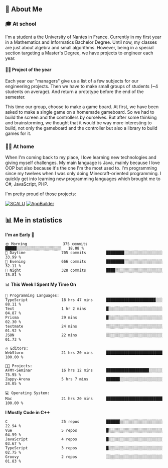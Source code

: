 ## 👀 About Me

### 🎓 At school

I'm a student a the University of Nantes in France. Currently in my first year in a Mathematics and Informatics Bachelor Degree. Until now, my classes are just about algebra and small algorithms. However, being in a special section targeting a Master's Degree, we have projects to engineer each year. 

#### 🔧🔬 Project of the year

Each year our "managers" give us a list of a few subjects for our engineering projects. Then we have to make small groups of students (~4 students on average). And return a prototype before the end of the semester.

This time our group, choose to make a game board. At first, we have been asked to make a single game on a homemade gameboard. So we had to build the screen and the controllers by ourselves. 
But after some thinking and brainstorming, we thought that it would be way more interesting to build, not only the gameboard and the controller but also a library to build games for it.

### 👨‍💻 At home

When I'm coming back to my place, I love learning new technologies and giving myself challenges. My main language is Java, mainly because I love OOP but also because it's the one I'm the most used to. I'm programming since my twelves when I was only doing Minecraft-oriented programming.  I quickly get into learning new programming languages which brought me to C#, JavaScript, PHP. 

I'm pretty proud of those projects:

[![SCALU](https://github-readme-stats.vercel.app/api/pin?username=renardfute&repo=SCALU)](https://github.com/renardfute/scalu)
[![AppBuilder](https://github-readme-stats.vercel.app/api/pin?username=pulsedev2&repo=AppBuilder)](https://github.com/pulsedev2/AppBuilder)

## 📊 Me in statistics
<!--START_SECTION:waka-->
**I'm an Early 🐤** 

```text
🌞 Morning                375 commits         █████░░░░░░░░░░░░░░░░░░░░   18.08 % 
🌆 Daytime                705 commits         ████████░░░░░░░░░░░░░░░░░   33.99 % 
🌃 Evening                666 commits         ████████░░░░░░░░░░░░░░░░░   32.11 % 
🌙 Night                  328 commits         ████░░░░░░░░░░░░░░░░░░░░░   15.81 % 
```


📊 **This Week I Spent My Time On** 

```text
💬 Programming Languages: 
TypeScript               18 hrs 47 mins      ██████████████████████░░░   88.11 % 
Text                     1 hr 2 mins         █░░░░░░░░░░░░░░░░░░░░░░░░   04.87 % 
Prisma                   29 mins             █░░░░░░░░░░░░░░░░░░░░░░░░   02.30 % 
textmate                 24 mins             ░░░░░░░░░░░░░░░░░░░░░░░░░   01.92 % 
JSON                     22 mins             ░░░░░░░░░░░░░░░░░░░░░░░░░   01.73 % 

🔥 Editors: 
WebStorm                 21 hrs 20 mins      █████████████████████████   100.00 % 

🐱‍💻 Projects: 
AFMY-Seminar             16 hrs 12 mins      ███████████████████░░░░░░   75.95 % 
Zappy-Arena              5 hrs 7 mins        ██████░░░░░░░░░░░░░░░░░░░   24.05 % 

💻 Operating System: 
Mac                      21 hrs 20 mins      █████████████████████████   100.00 % 
```

**I Mostly Code in C++** 

```text
C                        25 repos            ██████░░░░░░░░░░░░░░░░░░░   22.94 % 
Vue                      5 repos             █░░░░░░░░░░░░░░░░░░░░░░░░   04.59 % 
JavaScript               4 repos             █░░░░░░░░░░░░░░░░░░░░░░░░   03.67 % 
TypeScript               3 repos             █░░░░░░░░░░░░░░░░░░░░░░░░   02.75 % 
Groovy                   2 repos             ░░░░░░░░░░░░░░░░░░░░░░░░░   01.83 % 
```




<!--END_SECTION:waka-->
